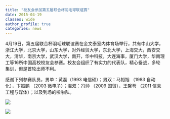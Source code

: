 ```yaml
---
title: "校友会参加第五届联合杯羽毛球联谊赛"
date: 2015-04-19
classes: wide
author_profile: true
categories: news
---
```


4月19日，第五届联合杯羽毛球联谊赛在金文泰室内体育场举行，共有中山大学，浙江大学，北京大学，山东大学，对外经贸大学，东北大学，上海交大，西安交大，清华，南京大学，武汉大学，南开，华中科技，大连海事，厦门大学，华南理工等16所中国高校校友会参赛。校友会组织了有实力的代表队，精心备战，多轮集训，但是首轮出师不利。

感谢下列参赛队员，男单：黄磊（1993 电信硕）；男双：马裕旭 （1983 自动化），卞振鹏 （2003 微电子）；混双：冯帅 （2009 国贸），王馨苓 （2011 信息工程与媒体）；以及到场的啦啦队。

![](/assets/images/20150419a.jpg)

![](/assets/images/20150419b.jpg)
